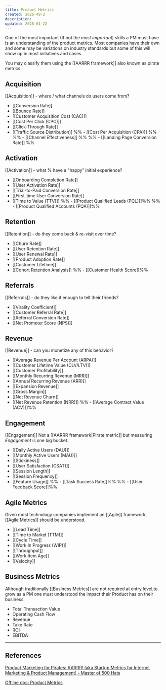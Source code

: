 ```yaml
---
title: Product Metrics
created: 2025-48-2
description: 
updated: 2025-01-22
---
```


One of the most important (If not the *most important*) skills a PM must have is an understanding of the product metrics. Most companies have their own and some may be variations on industry standards but some of this will show up in most initiatives and cases.

You may classify them using the [[AARRR framework]] also known as pirate metrics:

## Acquisition
[[Acquisition]] - where / what channels do users come from?
- [[Conversion Rate]]
- [[Bounce Rate]]
- [[Customer Acquisition Cost (CAC)]]
- [[Cost Per Click (CPC)]]
- [[Click-Through Rate]]
- [[Traffic Source Distribution]]
%% - [[Cost Per Acquisition (CPA)]] %%
%% - [[Channel Effectiveness]] %%
%% - [[Landing Page Conversion Rate]] %% 

## Activation
[[Activation]] - what % have a "happy" initial experience?
- [[Onboarding Completion Rate]]
- [[User Activation Rate]]
- [[Trial-to-Paid Conversion Rate]]
- [[First-time User Conversion Rate]]
- [[Time to Value (TTV)]]
%% - [[Product Qualified Leads (PQL)]]%% 
%% - [[Product Qualified Accounts (PQA)]]%% 

## Retention
[[Retention]] - do they come back & re-visit over time?
- [[Churn Rate]]
- [[User Retention Rate]]
- [[User Renewal Rate]]
- [[Product Adoption Rate]]
- [[Customer Lifetime]]
- [[Cohort Retention Analysis]]
%% - [[Customer Health Score]]%% 

## Referrals
[[Referrals]] - do they like it enough to tell their friends?
- [[Virality Coefficient]]
- [[Customer Referral Rate]]
- [[Referral Conversion Rate]]
- [[Net Promoter Score (NPS)]]

## Revenue
[[Revenue]] - can you monetize any of this behavior?
- [[Average Revenue Per Account (ARPA)]]
- [[Customer Lifetime Value (CLV/LTV)]]
- [[Customer Profitability]]
- [[Monthly Recurring Revenue (MRR)]]
- [[Annual Recurring Revenue (ARR)]]
- [[Expansion Revenue]] 
- [[Gross Margin]]
- [[Net Revenue Churn]]
- [[Net Revenue Retention (NRR)]]
%% - [[Average Contract Value (ACV)]]%% 

## Engagement
[[Engagement]]
Not a [[AARRR framework|Pirate metric]] but measuring *Engagement* is one big bucket.
- [[Daily Active Users (DAU)]]
- [[Monthly Active Users (MAU)]]
- [[Stickiness]]
- [[User Satisfaction (CSAT)]]
- [[Session Length]]
- [[Session Frequency]]
- [[Feature Usage]]
%% - [[Task Success Rate]]%% 
%% - [[User Feedback Score]]%% 

## Agile Metrics
Given most technology companies implement an [[Agile]] framework, [[Agile Metrics]] should be understood.
- [[Lead Time]]
- [[Time to Market (TTM)]]
- [[Cycle Time]]
- [[Work In Progress (WIP)]]
- [[Throughput]]
- [[Work Item Age]]
- [[Velocity]]

## Business Metrics
Although traditionally [[Business Metrics]] are not required at entry level,to grow as a PM one must understood the impact their Product has on their business.
- Total Transaction Value 
- Operating Cash Flow
- Revenue
- Take Rate
- ROI
- EBITDA


---
## References
[Product Marketing for Pirates: AARRR! (aka Startup Metrics for Internet Marketing & Product Management) - Master of 500 Hats](https://500hats.typepad.com/500blogs/2007/06/internet-market.html)

[Offline doc: Product Metrics](bear://x-callback-url/open-note?id=336DD551-F319-4625-A73B-17AF7B418F41)